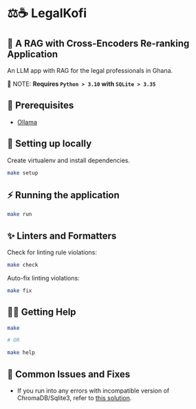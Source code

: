 # ⚖️☕ LegalKofi

## 📑 A RAG with Cross-Encoders Re-ranking Application

An LLM app with RAG for the legal professionals in Ghana.

🚨 NOTE: **Requires `Python > 3.10` with  `SQLite > 3.35`**

## 🤖 Prerequisites

- [Ollama](https://ollama.dev/download)

## 🔨 Setting up locally

Create virtualenv and install dependencies.

```sh
make setup
```

## ⚡️ Running the application

```sh
make run
```

## ✨ Linters and Formatters

Check for linting rule violations:

```sh
make check
```

Auto-fix linting violations:

```sh
make fix
```

## 🤸‍♀️ Getting Help

```sh
make

# OR

make help
```

## 🔧 Common Issues and Fixes

- If you run into any errors with incompatible version of ChromaDB/Sqlite3, refer to [this solution](https://docs.trychroma.com/troubleshooting#sqlite).
